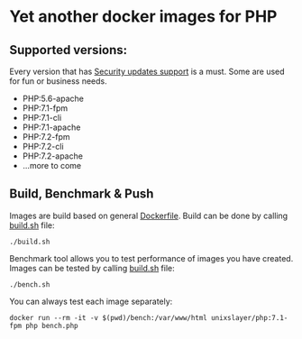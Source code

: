 Yet another docker images for PHP
===

Supported versions:
---

Every version that has [Security updates support](http://php.net/supported-versions.php) is a must. Some are used for fun or business needs.

- PHP:5.6-apache
- PHP:7.1-fpm
- PHP:7.1-cli
- PHP:7.1-apache
- PHP:7.2-fpm
- PHP:7.2-cli
- PHP:7.2-apache
- ...more to come

Build, Benchmark & Push
---

Images are build based on general [Dockerfile]('./Dockerfile'). Build can be done by calling [build.sh]('./build.sh') file:

`./build.sh`

Benchmark tool allows you to test performance of images you have created. Images can be tested by calling [build.sh]('./build.sh') file:

`./bench.sh`

You can always test each image separately:

`docker run --rm -it -v $(pwd)/bench:/var/www/html unixslayer/php:7.1-fpm php bench.php`
